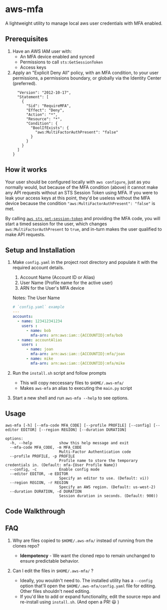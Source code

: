 # aws-mfa
A lightweight utility to manage local aws user credentials with MFA enabled. 

## Prerequisites
1. Have an AWS IAM user with:
    - An MFA device enabled and synced
    - Permissions to call `sts:GetSessionToken`
    - Access keys
2. Apply an "Explicit Deny All" policy, with an MFA condition, to your user permissions, a permissions boundary, or globally via the Identity Center (preferred).
    ```{
      "Version": "2012-10-17",
      "Statement": [
        {
          "Sid": "RequireMFA",
          "Effect": "Deny",
          "Action": "*",
          "Resource": "*",
          "Condition": {
            "BoolIfExists": {
              "aws:MultiFactorAuthPresent": "false"
            }
          }
        }
      ]
    }
    ```


## How it works
Your user should be configured locally with `aws configure`, just as you normally would, but because of the MFA condition (above) it cannot make any API requests without an STS Session Token using MFA. If you were to leak your access keys at this point, they'd be useless without the MFA device because the condition `"aws:MultiFactorAuthPresent": "false"` is met.

By calling [`aws sts get-session-token`](https://docs.aws.amazon.com/cli/latest/reference/sts/get-session-token.html) and providing the MFA code, you will start a timed session for the user, which changes `aws:MultiFactorAuthPresent` to `true`, and in-turn makes the user qualified to make API requests.


## Setup and Installation  
1. Make `config.yaml` in the project root directory and populate it with the required account details.
    1. Account Name (Account ID or Alias)
    2. User Name (Profile name for the active user)
    3. ARN for the User's MFA device

    Notes:
    The User Name 

    ```yaml
    # `config.yaml` example
    ---
    accounts:
      - name: 123412341234
        users :
          - name: bob
            mfa-arn: arn:aws:iam::{ACCOUNTID}:mfa/bob
      - name: accountAlias
        users :
          - name: joan
            mfa-arn: arn:aws:iam::{ACCOUNTID}:mfa/joan
          - name: mike
            mfa-arn: arn:aws:iam::{ACCOUNTID}:mfa/mike
    ```
2. Run the `install.sh` script and follow prompts
    - This will copy neccessary files to `$HOME/.aws-mfa/`
    - Makes `aws-mfa` an alias to executing the `main.py` script
    
3. Start a new shell and run `aws-mfa --help` to see options.

## Usage
`aws-mfa [-h] [--mfa-code MFA_CODE] [--profile PROFILE] [--config] [--editor EDITOR] [--region REGION] [--duration DURATION]`
```
options:
  -h, --help            show this help message and exit
  --mfa-code MFA_CODE, -m MFA_CODE
                        Multi-Factor Authentication code
  --profile PROFILE, -p PROFILE
                        Profile name to store the temporary credentials in. (Default: mfa-{User Profile Name})
  --config, -c          Enable config mode
  --editor EDITOR, -e EDITOR
                        Specify an editor to use. (Default: vi))
  --region REGION, -r REGION
                        Specify an AWS region. (Default: us-west-2)
  --duration DURATION, -d DURATION
                        Session duration in seconds. (Default: 900))
```

## Code Walkthrough



## FAQ
1. Why are files copied to `$HOME/.aws-mfa/` instead of running from the clones repo?
    - **Idempotency** - We want the cloned repo to remain unchanged to ensure predictable behavior.

2. Can I edit the files in `$HOME/.aws-mfa/` ?
    - Ideally, you wouldn't need to. The installed utility has a `--config` option that'll open the `$HOME/.aws-mfa/config.yaml` file for editing. Other files shouldn't need editing.
    - If you'd like to add or expand functionality, edit the source repo and re-install using `install.sh`. (And open a PR! 😃 )